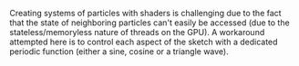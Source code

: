 Creating systems of particles with shaders is challenging due to the fact that the state of neighboring particles can't easily be accessed (due to the stateless/memoryless 
nature of threads on the GPU). A workaround attempted here is to control each aspect of the sketch with a dedicated periodic function (either a sine, cosine or a triangle 
wave).
